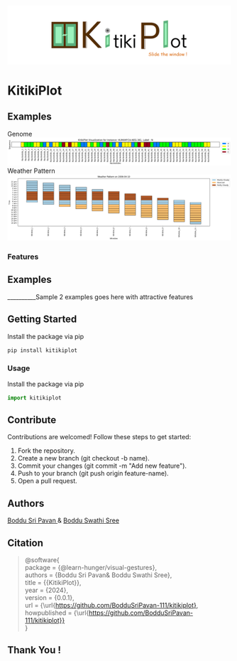 ![plot](./assets/banner.png)
# KitikiPlot
<!--
## Table of Contents</h2>
- [Why Kitkiplot?](#What-and-why)
- [Getting Started](#getting-started)
- [Contribute](#contribute)
- [Maintainer(s)](#maintainer(s))
- [Citation](#citation)

## Why Kitikiplot?
-->

## Examples
Genome
![plot](./assets/Genome.png)
<be>
Weather Pattern
![plot](./assets/Weather_Pattern.png)
### Features

## Examples
__________Sample 2 examples goes here with attractive features

## Getting Started
Install the package via pip
```javascript
pip install kitikiplot
```
### Usage
Install the package via pip
```javascript
import kitikiplot
```

## Contribute
Contributions are welcomed!
Follow these steps to get started:

1. Fork the repository.
2. Create a new branch (git checkout -b name).
3. Commit your changes (git commit -m "Add new feature").
4. Push to your branch (git push origin feature-name).
5. Open a pull request.

## Authors
<a href="https://www.linkedin.com/in/boddusripavan/"> Boddu Sri Pavan </a> & 
<a href="https://www.linkedin.com/in/boddu-swathi-sree-2a2a58332/"> Boddu Swathi Sree </a>

## Citation

> @software{ <br/>
> package = {@learn-hunger/visual-gestures}, <br/>
> authors = {Boddu Sri Pavan& Boddu Swathi Sree}, <br/>
> title = {{KitikiPlot}}, <br/>
> year = {2024}, <br/>
> version = {0.0.1}, <br/>
> url = {\url{https://github.com/BodduSriPavan-111/kitikiplot}, <br/>
> howpublished = {\url{https://github.com/BodduSriPavan-111/kitikiplot}} <br/>
> }

## Thank You !
